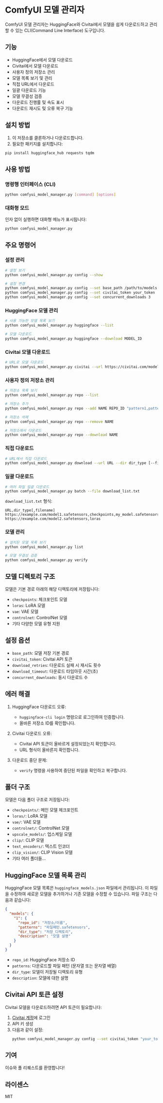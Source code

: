 # ComfyUI 모델 관리자

ComfyUI 모델 관리자는 HuggingFace와 Civitai에서 모델을 쉽게 다운로드하고 관리할 수 있는 CLI(Command Line Interface) 도구입니다.

## 기능

- HuggingFace에서 모델 다운로드
- Civitai에서 모델 다운로드
- 사용자 정의 저장소 관리
- 모델 목록 보기 및 관리
- 직접 URL에서 다운로드
- 일괄 다운로드 기능
- 모델 무결성 검증
- 다운로드 진행률 및 속도 표시
- 다운로드 재시도 및 오류 복구 기능

## 설치 방법

1. 이 저장소를 클론하거나 다운로드합니다.
2. 필요한 패키지를 설치합니다:

```bash
pip install huggingface_hub requests tqdm
```

## 사용 방법

### 명령행 인터페이스 (CLI)

```bash
python comfyui_model_manager.py [command] [options]
```

### 대화형 모드

인자 없이 실행하면 대화형 메뉴가 표시됩니다:

```bash
python comfyui_model_manager.py
```

## 주요 명령어

### 설정 관리

```bash
# 설정 보기
python comfyui_model_manager.py config --show

# 설정 변경
python comfyui_model_manager.py config --set base_path /path/to/models
python comfyui_model_manager.py config --set civitai_token your_token
python comfyui_model_manager.py config --set concurrent_downloads 3
```

### HuggingFace 모델 관리

```bash
# 사용 가능한 모델 목록 보기
python comfyui_model_manager.py huggingface --list

# 모델 다운로드
python comfyui_model_manager.py huggingface --download MODEL_ID
```

### Civitai 모델 다운로드

```bash
# URL로 모델 다운로드
python comfyui_model_manager.py civitai --url https://civitai.com/models/12345
```

### 사용자 정의 저장소 관리

```bash
# 저장소 목록 보기
python comfyui_model_manager.py repo --list

# 저장소 추가
python comfyui_model_manager.py repo --add NAME REPO_ID "pattern1,pattern2" dir_type

# 저장소 삭제
python comfyui_model_manager.py repo --remove NAME

# 저장소에서 다운로드
python comfyui_model_manager.py repo --download NAME
```

### 직접 다운로드

```bash
# URL에서 직접 다운로드
python comfyui_model_manager.py download --url URL --dir dir_type [--filename FILENAME]
```

### 일괄 다운로드

```bash
# 여러 파일 일괄 다운로드
python comfyui_model_manager.py batch --file download_list.txt
```

`download_list.txt` 형식:

```
URL,dir_type[,filename]
https://example.com/model1.safetensors,checkpoints,my_model.safetensors
https://example.com/model2.safetensors,loras
```

### 모델 관리

```bash
# 설치된 모델 목록 보기
python comfyui_model_manager.py list

# 모델 무결성 검증
python comfyui_model_manager.py verify
```

## 모델 디렉토리 구조

모델은 기본 경로 아래의 해당 디렉토리에 저장됩니다:

- `checkpoints`: 체크포인트 모델
- `loras`: LoRA 모델
- `vae`: VAE 모델
- `controlnet`: ControlNet 모델
- 기타 다양한 모델 유형 지원

## 설정 옵션

- `base_path`: 모델 저장 기본 경로
- `civitai_token`: Civitai API 토큰
- `download_retries`: 다운로드 실패 시 재시도 횟수
- `download_timeout`: 다운로드 타임아웃 시간(초)
- `concurrent_downloads`: 동시 다운로드 수

## 에러 해결

1. HuggingFace 다운로드 오류:

   - `huggingface-cli login` 명령으로 로그인하여 인증합니다.
   - 올바른 저장소 ID를 확인합니다.

2. Civitai 다운로드 오류:

   - Civitai API 토큰이 올바르게 설정되었는지 확인합니다.
   - URL 형식이 올바른지 확인합니다.

3. 다운로드 중단 문제:
   - `verify` 명령을 사용하여 중단된 파일을 확인하고 복구합니다.

## 폴더 구조

모델은 다음 폴더 구조로 저장됩니다:

- `checkpoints/`: 메인 모델 체크포인트
- `loras/`: LoRA 모델
- `vae/`: VAE 모델
- `controlnet/`: ControlNet 모델
- `upscale_models/`: 업스케일 모델
- `clip/`: CLIP 모델
- `text_encoders/`: 텍스트 인코더
- `clip_vision/`: CLIP Vision 모델
- 기타 여러 폴더들...

## HuggingFace 모델 목록 관리

HuggingFace 모델 목록은 `huggingface_models.json` 파일에서 관리됩니다. 이 파일을 수정하여 새로운 모델을 추가하거나 기존 모델을 수정할 수 있습니다. 파일 구조는 다음과 같습니다:

```json
{
  "models": {
    "1": {
      "repo_id": "저장소/이름",
      "patterns": "파일패턴.safetensors",
      "dir_type": "저장_디렉토리",
      "description": "모델 설명"
    }
  }
}
```

- `repo_id`: HuggingFace 저장소 ID
- `patterns`: 다운로드할 파일 패턴 (문자열 또는 문자열 배열)
- `dir_type`: 모델이 저장될 디렉토리 유형
- `description`: 모델에 대한 설명

## Civitai API 토큰 설정

Civitai 모델을 다운로드하려면 API 토큰이 필요합니다:

1. [Civitai 계정](https://civitai.com/user/account)에 로그인
2. API 키 생성
3. 다음과 같이 설정:
   ```bash
   python comfyui_model_manager.py config --set civitai_token "your_token_here"
   ```

## 기여

이슈와 풀 리퀘스트를 환영합니다!

## 라이센스

MIT
